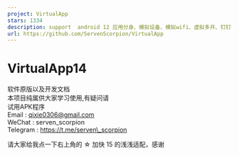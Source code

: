 ```yaml
---
project: VirtualApp
stars: 1334
description: support  android 12 应用分身、模拟设备、模拟wifi、虚拟多开、钉钉打卡、企微打卡、插件开发、XP插件、模拟用户操作、java hook、c++ hook
url: https://github.com/ServenScorpion/VirtualApp
---
```


VirtualApp14
============

软件原版以及开发文档  
本项目纯属供大家学习使用,有疑问请  
试用APK程序  
Email : qixie0306@gmail.com  
WeChat : serven\_scorpion  
Telegram : https://t.me/serven\_scorpion  

请大家给我点一下右上角的 ☆ 加快 15 的浅浅适配，感谢
